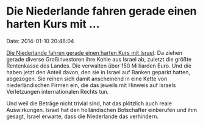 Die Niederlande fahren gerade einen harten Kurs mit \...
========================================================

Date: 2014-01-10 20:48:04

[Die Niederlande fahren gerade einen harten Kurs mit
Israel](http://www.jpost.com/Diplomacy-and-Politics/Foreign-Ministry-summons-Dutch-ambassador-over-pension-fund-divestment-337754).
Da ziehen gerade diverse Großinvestoren ihre Kohle aus Israel ab,
zuletzt die größte Rentenkasse des Landes. Die verwalten über 150
Milliarden Euro. Und die haben jetzt den Anteil davon, den sie in Israel
auf Banken geparkt hatten, abgezogen. Sie reihen sich damit anscheinend
in eine Kette von niederländischen Firmen ein, die das jeweils mit
Hinweis auf Israels Verletzungen internationalen Rechts tun.

Und weil die Beträge nicht trivial sind, hat das plötzlich auch reale
Auswirkungen. Israel hat den holländischen Botschafter einberufen und
ihm gesagt, Israel erwarte, dass die Niederlande das verhindern.
